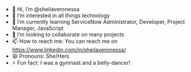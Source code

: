 - 👋 Hi, I’m @sheilaveronessa
- 👀 I’m interested in all things technology
- 🌱 I’m currently learning ServiceNow Administrator, Developer, Project Manager, JavaScript
- 💞️ I’m looking to collaborate on many projects
- 📫 How to reach me: You can reach me on https://www.linkedin.com/in/sheilaveronessa/
- 😄 Pronouns: She/Hers
- ⚡ Fun fact: I was a gymnast and a belly-dancer!

<!---
sheilaveronessa/sheilaveronessa is a ✨ special ✨ repository because its `README.md` (this file) appears on your GitHub profile.
You can click the Preview link to take a look at your changes.
--->
